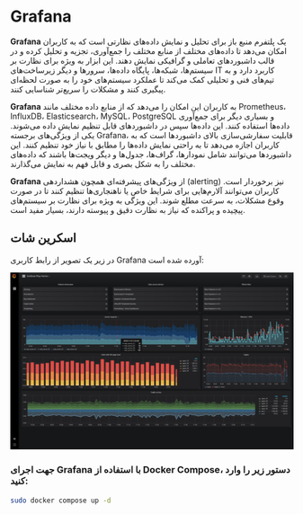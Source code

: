 # Grafana

**Grafana** یک پلتفرم منبع باز برای تحلیل و نمایش داده‌های نظارتی است که به کاربران امکان می‌دهد تا داده‌های مختلف از منابع مختلف را جمع‌آوری، تجزیه و تحلیل کرده و در قالب داشبوردهای تعاملی و گرافیکی نمایش دهند. این ابزار به ویژه برای نظارت بر سیستم‌ها، شبکه‌ها، پایگاه داده‌ها، سرورها و دیگر زیرساخت‌های IT کاربرد دارد و به تیم‌های فنی و تحلیلی کمک می‌کند تا عملکرد سیستم‌های خود را به صورت لحظه‌ای پیگیری کنند و مشکلات را سریع‌تر شناسایی کنند.

**Grafana** به کاربران این امکان را می‌دهد که از منابع داده مختلف مانند Prometheus، InfluxDB، Elasticsearch، MySQL، PostgreSQL و بسیاری دیگر برای جمع‌آوری داده‌ها استفاده کنند. این داده‌ها سپس در داشبوردهای قابل تنظیم نمایش داده می‌شوند. یکی از ویژگی‌های برجسته Grafana، قابلیت سفارشی‌سازی بالای داشبوردها است که به کاربران اجازه می‌دهد تا به راحتی نمایش داده‌ها را مطابق با نیاز خود تنظیم کنند. این داشبوردها می‌توانند شامل نمودارها، گراف‌ها، جدول‌ها و دیگر ویجت‌ها باشند که داده‌های مختلف را به شکل بصری و قابل فهم به نمایش می‌گذارند.

**Grafana** از ویژگی‌های پیشرفته‌ای همچون هشداردهی (alerting) نیز برخوردار است. کاربران می‌توانند آلارم‌هایی برای شرایط خاص یا ناهنجاری‌ها تنظیم کنند تا در صورت وقوع مشکلات، به سرعت مطلع شوند. این ویژگی به ویژه برای نظارت بر سیستم‌های پیچیده و پراکنده که نیاز به نظارت دقیق و پیوسته دارند، بسیار مفید است.

## اسکرین شات

در زیر یک تصویر از رابط کاربری Grafana آورده شده است:

![Screenshot](screenshot.png)

### جهت اجرای Grafana با استفاده از Docker Compose، دستور زیر را وارد کنید:

```bash
sudo docker compose up -d
```


